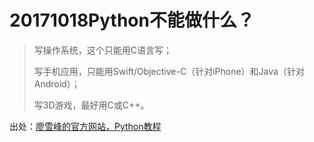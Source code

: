 # 20171018Python不能做什么？

> 写操作系统，这个只能用C语言写；
>
> 写手机应用，只能用Swift/Objective-C（针对iPhone）和Java（针对Android）；
>
> 写3D游戏，最好用C或C++。



出处：[廖雪峰的官方网站，Python教程](https://www.liaoxuefeng.com/wiki/0014316089557264a6b348958f449949df42a6d3a2e542c000)

